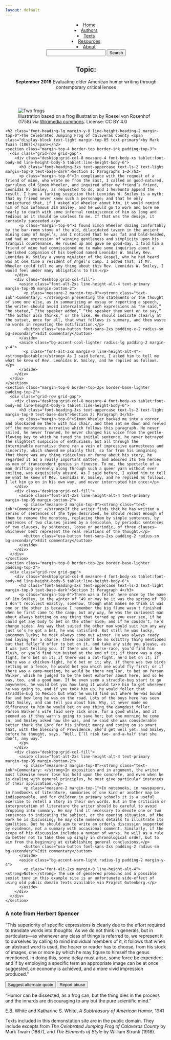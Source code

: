 ```yaml
---
layout: default
---
```

<header class="grid-container margin-top-2 padding-x-2 tablet:padding-x-4">
  <div class="grid-row flex-column tablet:flex-row tablet:flex-align-center">
    <div class="grid-col">
      <nav class="add-list-reset display-flex margin-x-neg-1 desktop:margin-x-neg-105 font-sans-xs desktop:font-sans-sm bg-white text-ink margin-bottom-2 tablet:margin-bottom-0 tablet:padding-right-4">
        <li class="flex-auto padding-x-1 desktop:padding-x-105"><a href="#0" class="display-inline-block text-ink text-no-underline padding-bottom-1 border-bottom-05 border-ink padding-top-1">Home</a></li>
        <li class="flex-auto padding-x-1 desktop:padding-x-105"><a href="#0" class="display-inline-block text-primary text-no-underline padding-bottom-1 border-bottom-05 border-transparent hover:border-primary padding-top-1">Authors</a></li>
        <li class="flex-auto padding-x-1 desktop:padding-x-105"><a href="#0" class="display-inline-block text-primary text-no-underline padding-bottom-1 border-bottom-05 border-transparent hover:border-primary padding-top-1">Texts</a></li>
        <li class="flex-auto padding-x-1 desktop:padding-x-105"><a href="#0" class="display-inline-block text-primary text-no-underline padding-bottom-1 border-bottom-05 border-transparent hover:border-primary padding-top-1">Resources</a></li>
        <li class="flex-auto padding-x-1 desktop:padding-x-105"><a href="#0" class="display-inline-block text-primary text-no-underline padding-bottom-1 border-bottom-05 border-transparent hover:border-primary padding-top-1">About</a></li>
      </nav>
    </div>
    <div class="grid-col">
      <div class="search grid-row flex-justify-end">
        <input class="usa-input padding-05 margin-0 border-1px border-base-light height-auto grid-col-fill tablet:grid-col-7 radius-sm font-sans-md">
        <button class="usa-button grid-col margin-0 font-sans-2xs padding-y-05 padding-x-1 desktop:padding-x-2 desktop:padding-y-2 radius-sm bg-secondary grid-col-auto margin-left-1">Search</button>
      </div>
    </div>
  </div>
  <section class="padding-top-2 desktop:padding-top-0">
    <div class="grid-container">
      <h1 class="font-heading-2xl tablet:font-heading-3xl margin-y-0 line-height-heading-1 text-heavy text-ink text-ls-neg-3 padding-top-2 tablet:padding-top-4">Topic<span class="text-primary">:</span></h1>
      <p class="font-heading-lg tablet:font-heading-xl line-height-heading-3 margin-top-3 tablet:margin-top-3 margin-bottom-0 text-light text-ls-neg-1 padding-bottom-2 position-relative"><strong class="inline-block font-heading-3xs tablet:font-heading-2xs bg-primary-vivid text-white padding-05 tablet:padding-1 bottom-05 tablet:bottom-1 position-relative">September 2018</strong> Evaluating older American humor writing through contemporary critical lenses</p>
    </div>
  </section>
</header>
<main class="padding-top-1 tablet:padding-top-4 line-height-body-5">
  <div class="grid-container padding-x-2 tablet:padding-x-4">
    <figure class="padding-0 margin-top-0 margin-x-0 margin-bottom-8 bg-gradient">
      <img src="{{ "/assets/img/frog-roesel-von-rosenhof.jpg" | relative_url }}" class="blend-multiply display-block width-full" alt="Two frogs">
      <figcaption class="font-sans-3xs padding-top-2 bg-white">Illustration based on a frog illustration by Roesel von Rosenhof (1758) via <a href="https://commons.wikimedia.org/wiki/File:Frog_from_Roesel_von_Rosenhof;_1758_Wellcome_L0001704.jpg" class="text-secondary">Wikimedia commons</a>. License: CC BY 4.0</figcaption>
    </figure>

    <h2 class="font-heading-lg margin-y-0 line-height-heading-2 margin-top-0">The Celebrated Jumping Frog of Calaveras County <span class="display-block text-light margin-top-05 text-primary">by Mark Twain (1867)</span></h2>
    <section class="margin-top-4 border-top border-ink padding-top-3">
      <div class="grid-row grid-gap">
        <div class="desktop:grid-col-8 measure-4 font-body-xs tablet:font-body-md line-height-body-5 tablet:line-height-body-6">
          <h3 class="font-heading-3xs text-uppercase text-ls-2 text-light margin-top-0 text-base-dark">Section 1: Paragraphs 1–2</h3>
          <p class="margin-top-0">In compliance with the request of a friend of mine, who wrote me from the East, I called on good-natured, garrulous old Simon Wheeler, and inquired after my friend’s friend, Leonidas W. Smiley, as requested to do, and I hereunto append the result. I have a lurking suspicion that Leonidas W. Smiley is a myth; that my friend never knew such a personage; and that he only conjectured that, if I asked old Wheeler about him, it would remind him of his infamous Jim Smiley, and he would go to work and bore me nearly to death with some infernal reminiscence of him as long and tedious as it should be useless to me. If that was the design, it certainly succeeded.</p>
          <p class="margin-top-0">I found Simon Wheeler dozing comfortably by the bar-room stove of the old, dilapidated tavern in the ancient mining camp of Angel’s, and I noticed that he was fat and bald-headed, and had an expression of winning gentleness and simplicity upon his tranquil countenance. He roused up and gave me good-day. I told him a friend of mine had commissioned me to make some inquiries about a cherished companion of his boyhood named Leonidas W. Smiley Rev. Leonidas W. Smiley a young minister of the Gospel, who he had heard was at one time a resident of Angel’s Camp. I added that, if Mr. Wheeler could tell me any thing about this Rev. Leonidas W. Smiley, I would feel under many obligations to him.</p>
        </div>
        <div class="desktop:grid-col-fill">
          <aside class="font-alt-2xs line-height-alt-4 text-primary margin-top-05 margin-bottom-2">
            <p class="measure-2 margin-top-0"><strong class="text-ink">Commentary: </strong>In presenting the statements or the thought of some one else, as in summarizing an essay or reporting a speech, the writer should avoid intercalating such expressions as “he said,” “he stated,” “the speaker added,” “the speaker then went on to say,” “the author also thinks,” or the like. He should indicate clearly at the outset, once for all, that what follows is summary, and then waste no words in repeating the notification.</p>
            <button class="usa-button font-sans-2xs padding-x-2 radius-sm bg-secondary">Edit commentary</button>
          </aside>
          <aside class="bg-accent-cool-lighter radius-lg padding-2 margin-y-4">
            <p class="font-alt-2xs margin-0 line-height-alt-4"><strong>Quotable:</strong> As I said before, I asked him to tell me what he knew of Rev. Leonidas W. Smiley, and he replied as follows.</p>
          </aside>
        </div>
      </div>
    </section>
    <section class="margin-top-0 border-top-2px border-base-lighter padding-top-2">
      <div class="grid-row grid-gap">
        <div class="desktop:grid-col-8 measure-4 font-body-xs tablet:font-body-md line-height-body-5 tablet:line-height-body-6">
          <h3 class="font-heading-3xs text-uppercase text-ls-2 text-light margin-top-0 text-base-dark">Section 2: Paragraph 3</h3>
          <p class="margin-top-0">Simon Wheeler backed me into a corner and blockaded me there with his chair, and then sat me down and reeled off the monotonous narrative which follows this paragraph. He never smiled, he never frowned, he never changed his voice from the gentle-flowing key to which he tuned the initial sentence, he never betrayed the slightest suspicion of enthusiasm; but all through the interminable narrative there ran a vein of impressive earnestness and sincerity, which showed me plainly that, so far from his imagining that there was any thing ridiculous or funny about his story, he regarded it as a really important matter, and admired its two heroes as men of transcendent genius in finesse. To me, the spectacle of a man drifting serenely along through such a queer yarn without ever smiling, was exquisitely absurd. As I said before, I asked him to tell me what he knew of Rev. Leonidas W. Smiley, and he replied as follows. I let him go on in his own way, and never interrupted him once:</p>
        </div>
        <div class="desktop:grid-col-fill">
          <aside class="font-alt-2xs line-height-alt-4 text-primary margin-top-05 margin-bottom-2">
            <p class="measure-2 margin-top-0"><strong class="text-ink">Commentary: </strong>If the writer finds that he has written a series of sentences of the type described, he should recast enough of them to remove the monotony, replacing them by simple sentences, by sentences of two clauses joined by a semicolon, by periodic sentences of two clauses, by sentences, loose or periodic, of three clauses—whichever best represent the real relations of the thought.</p>
            <button class="usa-button font-sans-2xs padding-2 radius-sm bg-secondary">Edit commentary</button>
          </aside>
        </div>
      </div>
    </section>
    <section class="margin-top-0 border-top-2px border-base-lighter padding-top-2">
      <div class="grid-row grid-gap">
        <div class="desktop:grid-col-8 measure-4 font-body-xs tablet:font-body-md line-height-body-5 tablet:line-height-body-6">
          <h3 class="font-heading-3xs text-uppercase text-ls-2 text-light margin-top-0 text-base-dark">Section 3: Paragraph 4</h3>
          <p class="margin-top-0">There was a feller here once by the name of Jim Smiley, in the winter of ’49 or may be it was the spring of ’50 I don't recollect exactly, somehow, though what makes me think it was one or the other is because I remember the big flume wasn't finished when he first came to the camp; but any way, he was the curiosest man about always betting on any thing that turned up you ever see, if he could get any body to bet on the other side; and if he couldn’t, he’d change sides. Any way that suited the other man would suit him any way just so’s he got a bet, he was satisfied. But still he was lucky, uncommon lucky; he most always come out winner. He was always ready and laying for a chance; there couldn’t be no solittry thing mentioned but that feller’d offer to bet on it, and take any side you please, as I was just telling you. If there was a horse-race, you’d find him flush, or you’d find him busted at the end of it; if there was a dog-fight, he'd bet on it; if there was a cat-fight, he’d bet on it; if there was a chicken-fight, he’d bet on it; why, if there was two birds setting on a fence, he would bet you which one would fly first; or if there was a camp-meeting, he would be there reg’lar, to bet on Parson Walker, which he judged to be the best exhorter about here, and so he was, too, and a good man. If he even seen a straddle-bug start to go anywheres, he would bet you how long it would take him to get wherever he was going to, and if you took him up, he would foller that straddle-bug to Mexico but what he would find out where he was bound for and how long he was on the road. Lots of the boys here has seen that Smiley, and can tell you about him. Why, it never made no difference to him he would bet on any thing the dangdest feller. Parson Walker’s wife laid very sick once, for a good while, and it seemed as if they warn's going to save her; but one morning he come in, and Smiley asked how she was, and he said she was considerable better thank the Lord for his inftnit mercy and coming on so smart that, with the blessing of Providence, she’d get well yet; and Smiley, before he thought, says, “Well, I’ll risk two- and-a-half that she don’t, any way.”
          </p>
        </div>
        <div class="desktop:grid-col-fill">
          <aside class="font-alt-2xs line-height-alt-4 text-primary margin-top-05 margin-bottom-2">
            <p class="measure-2 margin-top-0"><strong class="text-ink">Commentary: </strong>In exposition and in argument, the writer must likewise never lose his hold upon the concrete, and even when he is dealing with general principles, he must give particular instances of their application.</p>
            <p class="measure-2 margin-top-1">In notebooks, in newspapers, in handbooks of literature, summaries of one kind or another may be indispensable, and for children in primary schools it is a useful exercise to retell a story in their own words. But in the criticism or interpretation of literature the writer should be careful to avoid dropping into summary. He may find it necessary to devote one or two sentences to indicating the subject, or the opening situation, of the work he is discussing; he may cite numerous details to illustrate its qualities. But he should aim to write an orderly discussion supported by evidence, not a summary with occasional comment. Similarly, if the scope of his discussion includes a number of works, he will as a rule do better not to take them up singly in chronological order, but to aim from the beginning at establishing general conclusions.</p>
            <button class="usa-button font-sans-2xs padding-2 radius-sm bg-secondary">Edit commentary</button>
          </aside>
          <aside class="bg-accent-warm-light radius-lg padding-2 margin-y-4">
            <p class="font-alt-2xs margin-0 line-height-alt-4"><strong>Note:</strong> The use of gendered pronouns and a possible sexist tone in this example site is an unfortunate side-effect of using old public domain texts available via Project Gutenberg.</p>
          </aside>
        </div>
      </div>
    </section>
  </div>
  <section class="grid-container margin-top-2">
    <div class="bg-base-lighter radius-lg margin-x-2 tablet:margin-x-4 padding-2 tablet:padding-4">
      <h3 class="font-alt-xs tablet:font-alt-md text-bold margin-top-0 margin-bottom-1 tablet:margin-bottom-2">A note from Herbert Spencer</h3>
      <p class="margin-0 font-alt-sm tablet:font-alt-lg text-light">“This superiority of specific expressions is clearly due to the effort required to translate words into thoughts. As we do not think in generals, but in particulars—as whenever any class of things is referred to, we represent it to ourselves by calling to mind individual members of it, it follows that when an abstract word is used, the hearer or reader has to choose, from his stock of images, one or more by which he may figure to himself the genus mentioned. In doing this, some delay must arise, some force be expended; and if by employing a specific term an appropriate image can be at once suggested, an economy is achieved, and a more vivid impression produced.”</p>
      <div class="margin-top-2">
        <button class="usa-button font-sans-2xs padding-2 radius-sm bg-secondary display-line-block">Suggest alternate quote</button>
        <button class="usa-button font-sans-2xs padding-2 radius-sm bg-secondary display-line-block">Report abuse</button>
      </div>
    </div>
  </section>
  <section class="padding-y-2 tablet:padding-top-4 bg-white">
    <div class="grid-container padding-x-2 tablet:padding-x-4">
      <div class="border-top-2px padding-y-2 border-base-lighter">
        <p class="font-alt-md tablet:font-alt-lg text-light margin-y-0 line-height-alt-3 text-primary text-italic">“Humor can be dissected, as a frog can, but the thing dies in the process and the innards are discouraging to any but the pure scientific mind.”</p>
        <p class="font-alt-3xs tablet:font-alt-2xs text-bold margin-top-1 margin-bottom-0">E.B. White and Katharine S. White, <i>A Subtreasury of American Humor</i>, 1941</p>
      </div>
    </div>
  </section>
</main>
<footer class="grid-container padding-x-2 tablet:padding-x-4 margin-bottom-4">
  <p class="font-sans-3xs line-height-sans-4">Texts included in this demonstation site are in the public domain. They include excepts from <i>The Celebrated Jumping Frog of Calaveras County</i> by Mark Twain (1867), and <i>The Elements of Style</i> by William Strunk (1918).</p>
</footer>
